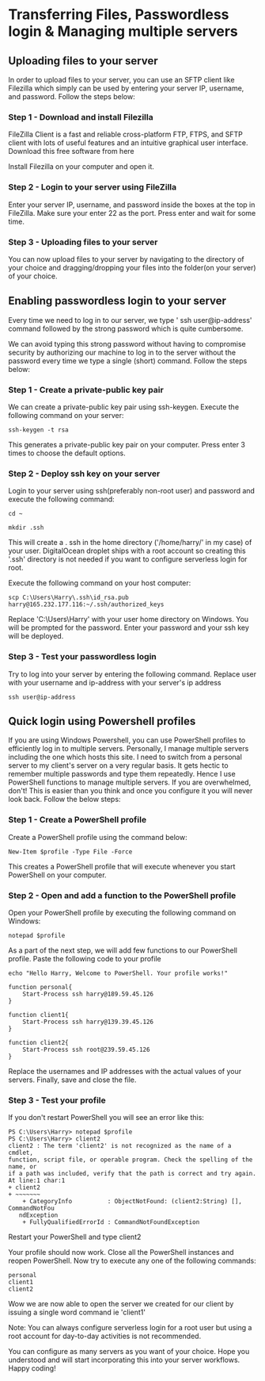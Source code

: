 # Transferring Files, Passwordless login & Managing multiple servers

## Uploading files to your server
In order to upload files to your  server, you can use an SFTP client like  Filezilla which simply can be used by entering your server IP, username, and password. Follow the steps below:

### Step 1 - Download and install Filezilla
FileZilla Client is a fast and reliable cross-platform FTP, FTPS, and SFTP client with lots of useful features and an intuitive graphical user interface. Download this free software from here

Install Filezilla on your computer and open it.

### Step 2 - Login to your server using FileZilla
Enter your server IP, username, and password inside the boxes at the top in  FileZilla. Make sure your enter 22 as the port. Press enter and wait for some time.


### Step 3 - Uploading files to your server
You can now upload files to your  server by navigating to the directory of your choice and dragging/dropping your files into the folder(on your  server) of your choice.

## Enabling passwordless login to your server
Every time we need to log in to our server, we type ' ssh user@ip-address' command followed by the strong password which is quite cumbersome.

We can avoid typing this strong password without having to compromise security by authorizing our machine to log in to the server without the password every time we type a single (short) command. Follow the steps below:

### Step 1 - Create a private-public key pair
We can create a private-public key pair using ssh-keygen. Execute the following command on your  server:
```
ssh-keygen -t rsa
```
This generates a private-public key pair on your  computer. Press enter 3 times to choose the default options.

### Step 2 - Deploy ssh key on your server
Login to your  server using  ssh(preferably non-root user) and password and execute the following command:
```
cd ~
```
```
mkdir .ssh
```
This will create a . ssh in the home directory ('/home/harry/' in my case) of your user. DigitalOcean droplet ships with a root account so creating this '.ssh' directory is not needed if you want to configure serverless login for root.

Execute the following command on your host computer:
```
scp C:\Users\Harry\.ssh\id_rsa.pub harry@165.232.177.116:~/.ssh/authorized_keys
```
Replace 'C:\Users\Harry' with your user home directory on Windows. You will be prompted for the password. Enter your password and your ssh key will be deployed.

### Step 3 - Test your passwordless login
Try to log into your  server by entering the following command. Replace user with your username and ip-address with your  server's ip address
```
ssh user@ip-address
```

## Quick login using Powershell profiles
If you are using Windows Powershell, you can use PowerShell profiles to efficiently log in to multiple  servers. Personally, I manage multiple  servers including the one which  hosts this site. I need to switch from a personal server to my client's server on a very regular basis. It gets hectic to remember multiple passwords and type them repeatedly. Hence I use PowerShell functions to manage multiple servers. If you are overwhelmed, don't! This is easier than you think and once you configure it you will never look back. Follow the below steps:

### Step 1 - Create a PowerShell profile
Create a PowerShell profile using the command below:
```
New-Item $profile -Type File -Force
```
This creates a PowerShell profile that will execute whenever you start PowerShell on your  computer.

### Step 2 - Open and add a function to the PowerShell profile
Open your PowerShell profile by executing the following command on Windows:
```
notepad $profile
```
As a part of the next step, we will add few functions to our PowerShell profile. Paste the following code to your profile
```
echo "Hello Harry, Welcome to PowerShell. Your profile works!" 

function personal{
    Start-Process ssh harry@189.59.45.126
}

function client1{
    Start-Process ssh harry@139.39.45.126
}

function client2{
    Start-Process ssh root@239.59.45.126
}
```
Replace the usernames and IP addresses with the actual values of your  servers. Finally, save and close the file.



### Step 3 - Test your profile
If you don't restart PowerShell you will see an error like this:
```
PS C:\Users\Harry> notepad $profile
PS C:\Users\Harry> client2
client2 : The term 'client2' is not recognized as the name of a cmdlet,
function, script file, or operable program. Check the spelling of the name, or
if a path was included, verify that the path is correct and try again.
At line:1 char:1
+ client2
+ ~~~~~~~
    + CategoryInfo          : ObjectNotFound: (client2:String) [], CommandNotFou
   ndException
    + FullyQualifiedErrorId : CommandNotFoundException
```
Restart your PowerShell and type client2

Your profile should now work. Close all the PowerShell instances and reopen PowerShell. Now try to execute any one of the following commands:
```
personal
client1
client2
```
Wow we are now able to open the  server we created for our client by issuing a single word command ie 'client1'

Note: You can always configure serverless login for a root user but using a root account for day-to-day activities is not recommended.

You can configure as many  servers as you want of your choice. Hope you understood and will start incorporating this into your  server workflows. Happy coding!

 
